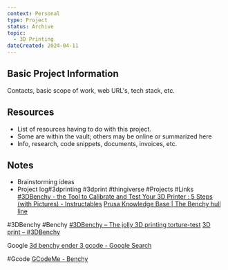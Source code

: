```yaml
---
context: Personal
type: Project
status: Archive
topic:
  - 3D Printing
dateCreated: 2024-04-11
---
```




## Basic Project Information

Contacts, basic scope of work, web URL's, tech stack, etc.

## Resources

* List of resources having to do with this project.
* Some are within the vault; others may be online or summarized here
* Info, research, code snippets, documents, invoices, etc.

## Notes

* Brainstorming ideas
* Project log#3dprinting #3dprint #thingiverse #Projects
#Links
[#3DBenchy - the Tool to Calibrate and Test Your 3D Printer : 5 Steps (with Pictures) - Instructables](https://www.instructables.com/3DBenchy-The-tool-to-calibrate-and-test-your-3D-pr/)
[Prusa Knowledge Base | The Benchy hull line](https://help.prusa3d.com/en/article/the-benchy-hull-line_124745/)

#3DBenchy #Benchy
[#3DBenchy – The jolly 3D printing torture-test](http://www.3dbenchy.com/)
[3D print – #3DBenchy](http://www.3dbenchy.com/3d-print/)

Google
[3d benchy ender 3 gcode - Google Search](https://www.google.com/search?q=3d+benchy+ender+3+gcode&rlz=1CACVLN_enUS949&oq=3d+benchy+ender+3+gcode&aqs=chrome..69i57.6692j0j7&sourceid=chrome&ie=UTF-8&safe=active&ssui=on)

#Gcode
[GCodeMe - Benchy](https://www.gcodeme.com/part/view/5)
